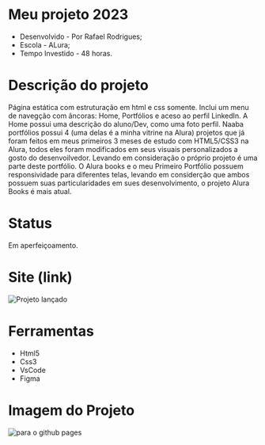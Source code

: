 # Meu projeto 2023

- Desenvolvido - Por Rafael Rodrigues;
- Escola - ALura;
- Tempo Investido - 48 horas.

# Descrição do projeto

Página estática com estruturação em html e css somente. Inclui um menu de navegção com âncoras: Home, Portfólios e aceso ao perfil LinkedIn.
A Home possui uma descrição do aluno/Dev, como uma foto perfil.
Naaba portfólios possui 4 (uma delas é a minha vitrine na Alura) projetos que já foram feitos em meus primeiros 3 meses de estudo com HTML5/CSS3 na Alura, todos eles foram modificados em seus visuais personalizados a gosto do desenvoilvedor.
Levando em consideração o próprio projeto é uma parte deste portfólio. 
O Alura books e o meu Primeiro Portfólio possuem responsividade para diferentes telas, levando em considerção que ambos possuem suas particularidades em sues desenvolvimento, o projeto Alura Books é mais atual.

# Status

Em aperfeiçoamento.

# Site (link)
![Projeto lançado](https://rafaelunderscorerdrigs.github.io/Meu-projeto-2023/)
# Ferramentas

- Html5
- Css3
- VsCode
- Figma

# Imagem do Projeto
![para o github pages](https://github.com/rafaelunderscorerdrigs/Meu-projeto-2023/assets/130865143/bf3c94a5-21b8-42ee-88e5-85423b814113)

